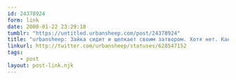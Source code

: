 ```yaml
---
id: 24378924
form: link
date: 2008-01-22 23:29:18
tumblr: "https://untitled.urbansheep.com/post/24378924"
title: "urbansheep: Зайка сидит и щелкает своим затвором. Хотя нет. Какое там 'щелкает'... Лязгает, емае!"
linkurl: http://twitter.com/urbansheep/statuses/628547152
tags:
    - post
layout: post-link.njk
---
```



